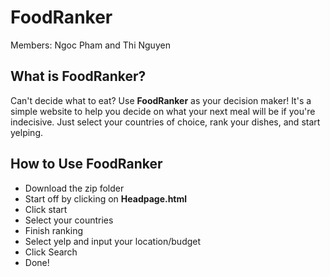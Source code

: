 # FoodRanker

Members: Ngoc Pham and Thi Nguyen

## What is FoodRanker?
Can't decide what to eat? Use **FoodRanker** as your decision maker!
It's a simple website to help you decide on what your next meal will be if you're indecisive. 
Just select your countries of choice, rank your dishes, and start yelping.

## How to Use FoodRanker
* Download the zip folder 
* Start off by clicking on **Headpage.html**
* Click start
* Select your countries
* Finish ranking
* Select yelp and input your location/budget
* Click Search
* Done!
